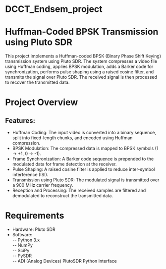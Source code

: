 # DCCT_Endsem_project
# Huffman-Coded BPSK Transmission using Pluto SDR
This project implements a Huffman-coded BPSK (Binary Phase Shift Keying) transmission system using Pluto SDR. The system compresses a video file using Huffman coding, applies BPSK modulation, adds a Barker code for synchronization, performs pulse shaping using a raised cosine filter, and transmits the signal over Pluto SDR. The received signal is then processed to recover the transmitted data.


# Project Overview
## Features:
 - Huffman Coding: The input video is converted into a binary sequence, split into fixed-length chunks, and encoded using Huffman compression. <br>
- BPSK Modulation: The compressed data is mapped to BPSK symbols (1 → +1, 0 → -1). <br>
- Frame Synchronization: A Barker code sequence is prepended to the modulated data for frame detection at the receiver. <br>
- Pulse Shaping: A raised cosine filter is applied to reduce inter-symbol interference (ISI). <br>
- Transmission using Pluto SDR: The modulated signal is transmitted over a 900 MHz carrier frequency. <br>
- Reception and Processing: The received samples are filtered and demodulated to reconstruct the transmitted data. <br>

# Requirements
- Hardware: Pluto SDR <br>
- Software: <br>
-- Python 3.x <br>
-- NumPy <br>
-- SciPy <br>
-- PySDR <br>
-- ADI (Analog Devices) PlutoSDR Python Interface <br>
